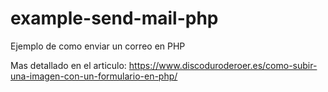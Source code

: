 # example-send-mail-php
Ejemplo de como enviar un correo en PHP

Mas detallado en el articulo: https://www.discoduroderoer.es/como-subir-una-imagen-con-un-formulario-en-php/
